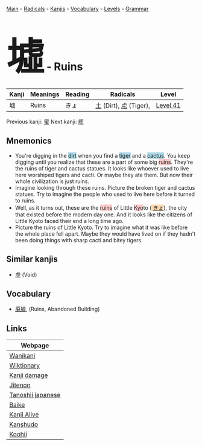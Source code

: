 <style> bigfont {font-size: 100px}</style>
[Main](../index.md) -
[Radicals](../radicals.md) -
[Kanjis](../kanjis.md) -
[Vocabulary](../vocabulary.md) -
[Levels](../levels.md) -
[Grammar](../grammar.md)
# <bigfont> 墟</bigfont> - Ruins 

| Kanji | Meanings | Reading | Radicals | Level |
| --- | --- | --- | --- | --- |
| 墟 | Ruins | きょ | [土](../radicals/土.md) (Dirt), [虍](../radicals/虍.md) (Tiger),  | [Level 41](../levels/wk_level41.md) |

Previous kanji: [蜜](蜜.md) Next kanji: [艦](艦.md) 

## Mnemonics
 * You're digging in the <span style="background-color:#ADD8E6"> dirt</span> when you find a <span style="background-color:#ADD8E6"> tiger</span> and a <span style="background-color:#ADD8E6"> cactus</span>. You keep digging until you realize that these are a part of some big <span style="background-color:#ffcccb"> ruins</span>. They're the ruins of tiger and cactus statues. It looks like whoever used to live here worshiped tigers and cacti. Or maybe they ate them. But now their whole civilization is just ruins.
* Imagine looking through these ruins. Picture the broken tiger and cactus statues. Try to imagine the people who used to live here before it turned to ruins.
* Well, as it turns out, these are the <span style="background-color:#ffcccb"> ruins</span> of Little <span style="background-color:#ffcccb"> Kyo</span>to (<span style="background-color:#fed8b1"> [きょ](https://jisho.org/search/きょ)</span>), the city that existed before the modern day one. And it looks like the citizens of Little Kyoto faced their end a long time ago.
* Picture the ruins of Little Kyoto. Try to imagine what it was like before the whole place fell apart. Maybe they would have lived on if they hadn't been doing things with sharp cacti and bitey tigers.


## Similar kanjis
 * [虚](虚.md) (Void)


## Vocabulary
 * [廃墟](../vocabulary/墟.md), (Ruins, Abandoned Building)



## Links 

| Webpage |
| --- |
| [Wanikani          ](https://www.wanikani.com/kanji/墟) |
| [Wiktionary        ](https://en.wiktionary.org/wiki/墟) |
| [Kanji damage      ](http://www.kanjidamage.com/kanji/search?utf8=✓&q=墟) |
| [Jitenon           ](https://jitenon.com/kanji/墟) |
| [Tanoshii japanese ](https://www.tanoshiijapanese.com/dictionary/kanji.cfm?k=墟) |
| [Baike             ](https://baike.baidu.com/item/墟) |
| [Kanji Alive       ](https://app.kanjialive.com/墟) |
| [Kanshudo          ](https://www.kanshudo.com/searchmn?q=墟) |
| [Koohii            ](https://kanji.koohii.com/study/kanji/墟) |
